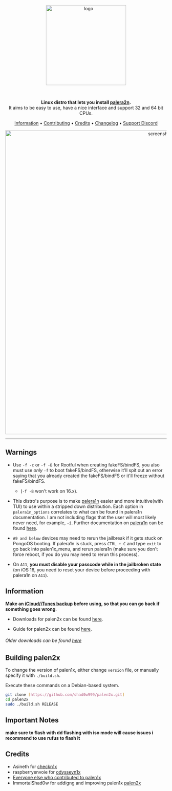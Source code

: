 <p align="center">
    <img src="https://cdn.discordapp.com/attachments/1017854329887129611/1068174531048513596/Palen1x.png" alt="logo" width="250">
</p>
<br>
<p align="center">
<strong>Linux distro that lets you install <a href="https://github.com/palera1n/palera1n">palera2n</a>.</strong><br>
    It aims to be easy to use, have a nice interface and support 32 and 64 bit CPUs.
</p>
<p align="center">
    <a href="#Information">Information</a> •
    <a href="#contributing">Contributing</a> •
    <a href="#credits">Credits</a> •
    <a href="https://github.com/palera1n/palen1x/blob/main/CHANGELOG.md">Changelog</a> • 
    <a href="https://dsc.gg/palera1n">Support Discord</a> 
</p>

<p align="center">
    <img src="https://cdn.discordapp.com/attachments/1017854329887129611/1068153144305008730/IMG_0807.png" alt="screenshot" width="950">
</p>

-------
## Warnings
- Use `-f -c` or `-f -B` for Rootful when creating fakeFS/bindFS, you also must use *only* `-f` to boot fakeFS/bindFS, otherwise it'll spit out an error saying that you already created the fakeFS/bindFS or it'll freeze without fakeFS/bindFS.
    - (`-f -B` won't work on 16.x). 

- This distro's purpose is to make [palera1n](https://github.com/palera1n/palera1n) easier and more intuitive(with TUI) to use within a stripped down distribution. Each option in `palera1n_options` correlates to what can be found in palera1n documentation. I am not including flags that the user will most likely never need, for example, `-i`. Further documentation on [palera1n](https://github.com/palera1n/palera1n) can be found [here](https://cdn.nickchan.lol/palera1n/artifacts/c-rewrite/palera1n.1.html).

- `A9 and below` devices may need to rerun the jailbreak if it gets stuck on PongoOS booting. If palera1n is stuck, press `CTRL + C` and type `exit` to go back into palen1x_menu, and rerun palera1n (make sure you don't force reboot, if you do you may need to rerun this process).

- On `A11`, **you must disable your passcode while in the jailbroken state** (on iOS 16, you need to reset your device before proceeding with palera1n on `A11`).

## Information
**Make an [iCloud/iTunes backup](https://support.apple.com/en-us/HT203977) before using, so that you can go back if something goes wrong**.

- Downloads for palen2x can be found [here](https://github.com/shad0w999/palen2x/releases). 

- Guide for palen2x can be found [here](https://ios.cfw.guide/using-palen1x/).

###### Older downloads can be found [here](https://cdn.nickchan.lol/palera1n/artifacts/palen1x/)

## Building palen2x
To change the version of palen1x, either change `version` file, or manually specify it with `./build.sh`.

Execute these commands on a Debian-based system.

```sh
git clone [https://github.com/shad0w999/palen2x.git]
cd palen2x
sudo ./build.sh RELEASE
```

## Important Notes
**make sure to flash with dd flashing with iso mode will cause issues
i recommend to use rufus to flash it**

## Credits
- Asineth for [checkn1x](https://github.com/asineth0/checkn1x)
- raspberryenvoie for [odysseyn1x](https://github.com/raspberryenvoie/odysseyn1x)
- [Everyone else who contributed to palen1x](https://github.com/palera1n/palen1x/graphs/contributors)
- ImmortalShad0w for addigng and improving palen1x [palen2x](https://github.com/shad0w999/palen2x)
